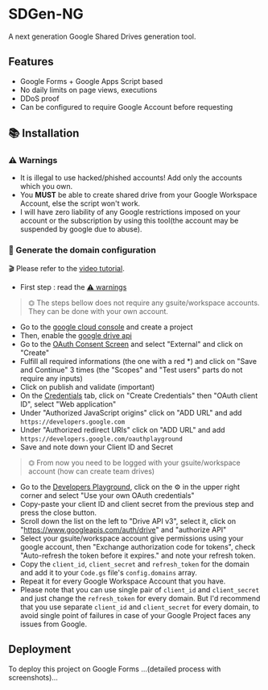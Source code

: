 
# SDGen-NG

A next generation Google Shared Drives generation tool.


## Features

- Google Forms + Google Apps Script based
- No daily limits on page views, executions
- DDoS proof
- Can be configured to require Google Account before requesting


## 📚 Installation

### ⚠️ Warnings
- It is illegal to use hacked/phished accounts! Add only the accounts which you own.
- You **MUST** be able to create shared drive from your Google Workspace Account, else the script won't work.
- I will have zero liability of any Google restrictions imposed on your account or the subscription by using this tool(the account may be suspended by google due to abuse).

### 📙 Generate the domain configuration
🎬 Please refer to the [video tutorial](https://drive.google.com/file/d/1mn6Hq_tON6ek0u36bWtq0IhOEO6Hfw3v).

- First step : read the [⚠️ warnings](https://github.com/MsGsuite/MsGsuite#%EF%B8%8F-warnings)
> ⏣ The steps bellow does not require any gsuite/workspace accounts. They can be done with your own account.


- Go to the [google cloud console](https://console.developers.google.com/apis/credentials) and create a project  
- Then, enable the [google drive api](https://console.developers.google.com/apis/library/drive.googleapis.com?q=drive)
- Go to the [OAuth Consent Screen](https://console.cloud.google.com/apis/credentials/consent) and select "External" and click on "Create"
- Fulfill all required informations (the one with a red *) and click on "Save and Continue" 3 times (the "Scopes" and "Test users" parts do not require any inputs) 
- Click on publish and validate (important)
- On the [Credentials](https://console.cloud.google.com/apis/credentials) tab, click on "Create Credentials" then "OAuth client ID", select "Web application"
- Under "Authorized JavaScript origins" click on "ADD URL" and add `https://developers.google.com` 
- Under "Authorized redirect URIs" click on "ADD URL" and add `https://developers.google.com/oauthplayground`
- Save and note down your Client ID and Secret
> ⏣ From now you need to be logged with your gsuite/workspace account (how can create team drives)
- Go to the [Developers Playground](https://developers.google.com/oauthplayground), click on the ⚙️ in the upper right corner and select "Use your own OAuth credentials" 
- Copy-paste your client ID and client secret from the previous step and press the close button.
- Scroll down the list on the left to "Drive API v3", select it, click on "https://www.googleapis.com/auth/drive" and "authorize API"
- Select your gsuite/workspace account give permissions using your google account, then "Exchange authorization code for tokens", check "Auto-refresh the token before it expires." and note your refresh token.
- Copy the `client_id`, `client_secret` and `refresh_token` for the domain and add it to your `Code.gs` file's `config.domains` array.
- Repeat it for every Google Workspace Account that you have.
- Please note that you can use single pair of `client_id` and `client_secret` and just change the `refresh_token` for every domain. But I'd recommend that you use separate `client_id` and `client_secret` for every domain, to avoid single point of failures in case of your Google Project faces any issues from Google.


## Deployment

To deploy this project on Google Forms ...(detailed process with screenshots)... 


